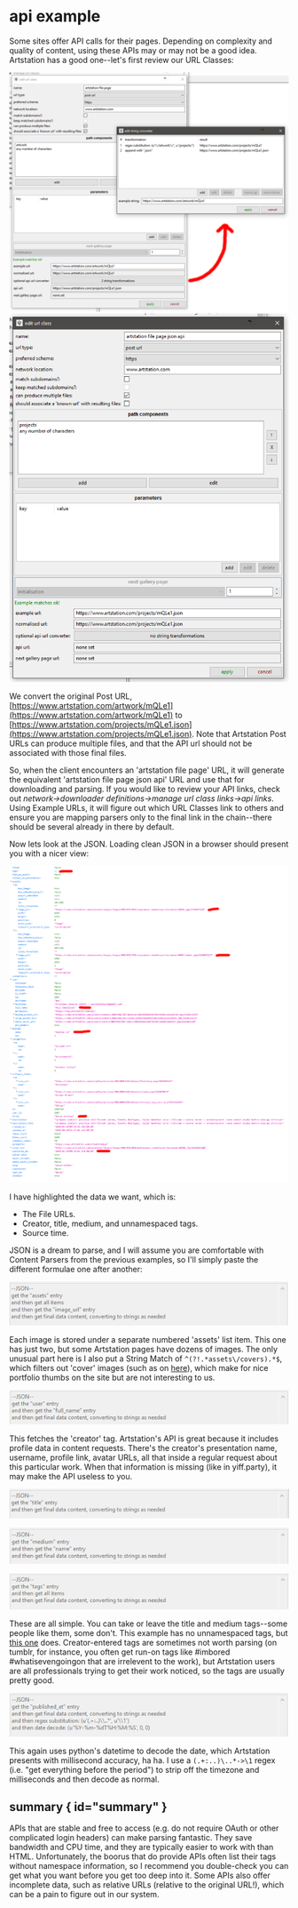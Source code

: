 # api example  

Some sites offer API calls for their pages. Depending on complexity and quality of content, using these APIs may or may not be a good idea. Artstation has a good one--let's first review our URL Classes:

![](images/downloader_api_example_url_class_1.png) ![](images/downloader_api_example_url_class_2.png)

We convert the original Post URL, [https://www.artstation.com/artwork/mQLe1](https://www.artstation.com/artwork/mQLe1) to [https://www.artstation.com/projects/mQLe1.json](https://www.artstation.com/projects/mQLe1.json). Note that Artstation Post URLs can produce multiple files, and that the API url should not be associated with those final files.

So, when the client encounters an 'artstation file page' URL, it will generate the equivalent 'artstation file page json api' URL and use that for downloading and parsing. If you would like to review your API links, check out _network->downloader definitions->manage url class links->api links_. Using Example URLs, it will figure out which URL Classes link to others and ensure you are mapping parsers only to the final link in the chain--there should be several already in there by default.

Now lets look at the JSON. Loading clean JSON in a browser should present you with a nicer view:

![](images/downloader_api_example_json.png)

I have highlighted the data we want, which is:

*   The File URLs.
*   Creator, title, medium, and unnamespaced tags.
*   Source time.

JSON is a dream to parse, and I will assume you are comfortable with Content Parsers from the previous examples, so I'll simply paste the different formulae one after another:

![](images/downloader_api_example_file_urls.png)

Each image is stored under a separate numbered 'assets' list item. This one has just two, but some Artstation pages have dozens of images. The only unusual part here is I also put a String Match of `^(?!.*assets\/covers).*$`, which filters out 'cover' images (such as on [here](https://www.artstation.com/projects/3KyXA.json)), which make for nice portfolio thumbs on the site but are not interesting to us.

![](images/downloader_api_example_creator.png)

This fetches the 'creator' tag. Artstation's API is great because it includes profile data in content requests. There's the creator's presentation name, username, profile link, avatar URLs, all that inside a regular request about this particular work. When that information is missing (like in yiff.party), it may make the API useless to you.

![](images/downloader_api_example_title.png)

![](images/downloader_api_example_medium.png)

![](images/downloader_api_example_unnamespaced.png)

These are all simple. You can take or leave the title and medium tags--some people like them, some don't. This example has no unnamespaced tags, but [this one](https://www.artstation.com/projects/XRm50.json) does. Creator-entered tags are sometimes not worth parsing (on tumblr, for instance, you often get run-on tags like #imbored #whatisevengoingon that are irrelevent to the work), but Artstation users are all professionals trying to get their work noticed, so the tags are usually pretty good.

![](images/downloader_api_example_source_time.png)

This again uses python's datetime to decode the date, which Artstation presents with millisecond accuracy, ha ha. I use a `(.+:..)\..*->\1` regex (i.e. "get everything before the period") to strip off the timezone and milliseconds and then decode as normal.

## summary { id="summary" }

APIs that are stable and free to access (e.g. do not require OAuth or other complicated login headers) can make parsing fantastic. They save bandwidth and CPU time, and they are typically easier to work with than HTML. Unfortunately, the boorus that do provide APIs often list their tags without namespace information, so I recommend you double-check you can get what you want before you get too deep into it. Some APIs also offer incomplete data, such as relative URLs (relative to the original URL!), which can be a pain to figure out in our system.